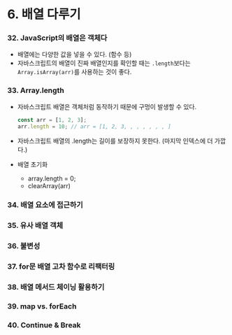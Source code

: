 # 6. 배열 다루기

### 32. JavaScript의 배열은 객체다

- 배열에는 다양한 값을 넣을 수 있다. (함수 등)
- 자바스크립트의 배열이 진짜 배열인지를 확인할 때는 `.length`보다는 `Array.isArray(arr)`를 사용하는 것이 좋다.

### 33. Array.length

- 자바스크립트 배열은 객체처럼 동작하기 때문에 구멍이 발생할 수 있다.

  ```javascript
  const arr = [1, 2, 3]; 
  arr.length = 10; // arr = [1, 2, 3, , , , , , , ]
  ```

- 자바스크립트 배열의 .length는 길이를 보장하지 못한다. (마지막 인덱스에 더 가깝다.)
- 배열 초기화
  - array.length = 0;
  - clearArray(arr)



### 34. 배열 요소에 접근하기



### 35. 유사 배열 객체



### 36. 불변성



### 37. for문 배열 고차 함수로 리팩터링



### 38. 배열 메서드 체이닝 활용하기



### 39. map vs. forEach



### 40. Continue & Break

